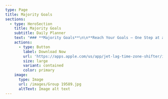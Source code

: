 ```yaml
---
type: Page
title: Majority Goals
sections:
  - type: HeroSection
    title: Majority Goals
    subtitle: Daily Planner
    text: "### **Majority Goals**\n\n**Reach Your Goals – One Step at a Time with Majority Goals!**\n\n**Majority Goals**\_is your personal habit-building companion designed to make self-improvement simple and achievable. Whether you’re focusing on\_**mental wellness**, boosting\_**productivity**, or improving your\_**fitness routine**, Majority Goals offers bite-sized tasks and daily plans that fit seamlessly into your lifestyle.\n\n### **Key Features:**\n\n*   **Personalized Plans:**\n    Create a habit plan tailored to your needs and priorities. Whether you want to reduce stress, improve focus, or build healthier habits, Majority Goals adapts to you.\n\n*   **Quick Tasks (1–5 Minutes):**\n    No more overwhelming to-do lists! Complete short, meaningful tasks that help you achieve lasting results without disrupting your schedule.\n\n*   **Daily Tracking & Progress Insights:**\n    Monitor your growth with interactive charts and visual breakdowns. Stay motivated as you watch your progress unfold.\n\n*   **Flexible Prioritization:**\n    Sort and prioritize categories like\_**mental wellness**,\_**productivity**,\_**creativity**, and\_**fitness**\_to focus on what matters most to you.\n\n*   **Motivational Quotes & Reminders:**\n    Get inspired daily with uplifting quotes and helpful reminders that keep you on track toward your goals.\n\n### **Why Choose Majority Goals?**\n\n*   Perfect for busy lifestyles – tasks take only a few minutes!\n\n*   Focused on\_**habit-building**\_and\_**personal growth**\_without pressure.\n\n*   Provides a structured approach to\_**self-care**\_and\_**wellness**.\n\n*   Supports time-sensitive notifications to keep you accountable.\n\n*   Encourages\_**daily affirmations**\_and\_**mindfulness practices**\_to boost positivity.\n\n### **Who Is Majority Goals For?**\n\n*   Anyone looking to improve\_**mental clarity**\_and\_**reduce stress**.\n\n*   Busy professionals seeking\_**focus**\_and\_**productivity hacks**.\n\n*   Individuals working on\_**fitness routines**\_and\_**healthy habits**.\n\n*   Creatives aiming to unlock\_**motivation**\_and\_**inspiration**.\n\n*   People wanting to build\_**lasting habits**\_without feeling overwhelmed.\n\n### **Take the First Step Today!**\n\n**Download Majority Goals**\_and start transforming your life with small, actionable steps. Build habits that last and create the change you’ve always wanted—one task at a time!\n\n"
    actions:
      - type: Button
        label: Download Now
        url: 'https://apps.apple.com/us/app/jet-lag-time-zone-shifter/id6670561167'
        size: large
        variant: contained
        color: primary
    image:
      type: Image
      url: /images/Group 19589.jpg
      altText: Image alt text
---
```

